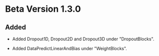 # Beta Version 1.3.0

## Added

* Added Dropout1D, Dropout2D and Dropout3D under "DropoutBlocks".

* Added DataPredictLinearAndBias under "WeightBlocks".
